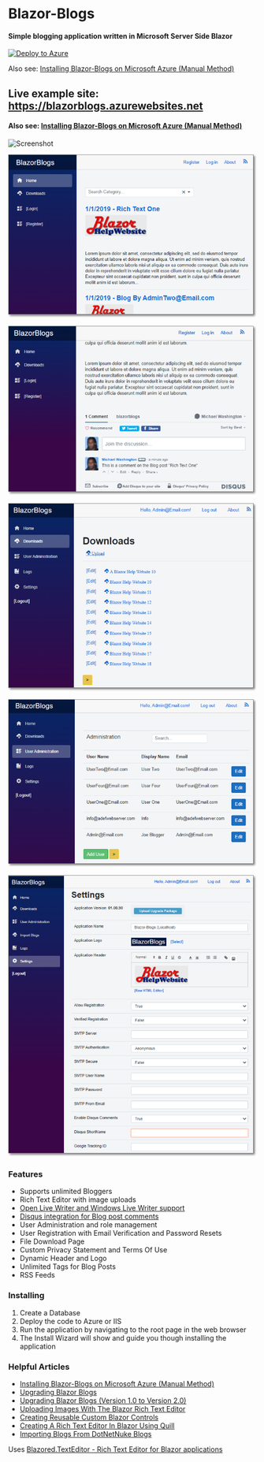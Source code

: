 # Blazor-Blogs
#### Simple blogging application written in Microsoft Server Side Blazor

[![Deploy to Azure](https://aka.ms/deploytoazurebutton)](https://portal.azure.com/#create/Microsoft.Template/uri/https%3A%2F%2Fraw.githubusercontent.com%2FADefWebserver%2FBlazor-Blogs%2Fmain%2Fazuredeploy.json)

Also see: [Installing Blazor-Blogs on Microsoft Azure (Manual Method)](https://blazorblogs.azurewebsites.net/ViewBlogPost/1007 "Installing Blazor-Blogs on Microsoft Azure")

## Live example site: https://blazorblogs.azurewebsites.net
#### Also see: [Installing Blazor-Blogs on Microsoft Azure (Manual Method)](https://blazorblogs.azurewebsites.net/ViewBlogPost/1007 "Installing Blazor-Blogs on Microsoft Azure")


![Screenshot](Animation.gif)

![Screenshot](Screenshot001.png)

![Screenshot](Screenshot006.png)

![Screenshot](Screenshot003.png)

![Screenshot](Screenshot004.png)

![Screenshot](Screenshot005.png)

### Features

* Supports unlimited Bloggers
* Rich Text Editor with image uploads 
* [Open Live Writer and Windows Live Writer support](https://blazorblogs.azurewebsites.net/ViewBlogPost/1005)
* [Disqus integration for Blog post comments](https://blazorblogs.azurewebsites.net/ViewBlogPost/1004)
* User Administration and role management
* User Registration with Email Verification and Password Resets
* File Download Page
* Custom Privacy Statement and Terms Of Use
* Dynamic Header and Logo
* Unlimited Tags for Blog Posts
* RSS Feeds

### Installing

1) Create a Database
2) Deploy the code to Azure or IIS
3) Run the application by navigating to the root page in the web browser
4) The Install Wizard will show and guide you though installing the application

### Helpful Articles

* [Installing Blazor-Blogs on Microsoft Azure (Manual Method)](https://blazorblogs.azurewebsites.net/ViewBlogPost/1007 "Installing Blazor-Blogs on Microsoft Azure")
* [Upgrading Blazor Blogs](https://blazorblogs.azurewebsites.net/ViewBlogPost/1011 "Upgrading Blazor Blogs")
* [Upgrading Blazor Blogs (Version 1.0 to Version 2.0)](https://blazorblogs.azurewebsites.net/ViewBlogPost/1013)
* [Uploading Images With The Blazor Rich Text Editor](https://blazorhelpwebsite.com/ViewBlogPost/7 "Uploading Images With The Blazor Rich Text Editor")
* [Creating Reusable Custom Blazor Controls](https://blazorhelpwebsite.com/ViewBlogPost/11 "Creating Reusable Custom Blazor Controls")
* [Creating A Rich Text Editor In Blazor Using Quill](https://blazorhelpwebsite.com/ViewBlogPost/12 "Creating A Rich Text Editor In Blazor Using Quill")
* [Importing Blogs From DotNetNuke Blogs](https://blazorblogs.azurewebsites.net/ViewBlogPost/1012 "Importing Blogs From DotNetNuke Blogs")

Uses [Blazored.TextEditor - Rich Text Editor for Blazor applications](https://github.com/Blazored/TextEditor "Blazored.TextEditor - Rich Text Editor for Blazor applications")
